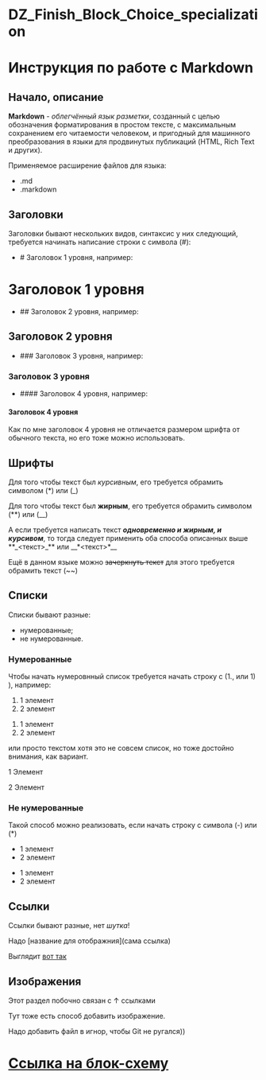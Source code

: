 # DZ_Finish_Block_Choice_specialization
# Инструкция по работе с Markdown

## Начало, описание

**Markdown** - *облегчённый язык разметки*, созданный с целью обозначения форматирования в простом тексте, с максимальным сохранением его читаемости человеком, и пригодный для машинного преобразования в языки для продвинутых публикаций (HTML, Rich Text и других).

Применяемое расширение файлов для языка:
- .md
- .markdown

## Заголовки

Заголовки бывают нескольких видов, синтаксис у них следующий, требуется начинать написание строки с символа (#):
- \# Заголовок 1 уровня, например:

#  Заголовок 1 уровня

- \## Заголовок 2 уровня, например:

## Заголовок 2 уровня

- \### Заголовок 3 уровня, например:

### Заголовок 3 уровня

- \#### Заголовок 4 уровня, например:

#### Заголовок 4 уровня
Как по мне заголовок 4 уровня не отличается размером шрифта от обычного текста, но его тоже можно использовать.

## Шрифты

Для того чтобы текст был *курсивным*, его требуется обрамить символом (*) или (_)

Для того чтобы текст был **жирным**, его требуется обрамить символом (**) или (__)

А если требуется написать текст **_одновременно и жирным, и курсивом_**, то тогда следует применить оба способа описанных выше \*\*\_<текст>\_\*\* или \_\_\*<текст>\*\_\_

Ещё в данном языке можно ~~зачеркнуть текст~~ для этого требуется обрамить текст (~~)

## Списки

Списки бывают разные:
- нумерованные;
- не нумерованные.

### Нумерованные

Чтобы начать нумеровнный список требуется начать строку с (1., или 1) ), например:

1. 1 элемент
2. 2 элемент
1) 1 элемент
2) 2 элемент
 
 или просто текстом хотя это не совсем список, но тоже достойно внимания, как вариант.

1 Элемент

2 Элемент

### Не нумерованные

Такой способ можно реализовать, если начать строку с символа (\-) или (\*)

- 1 элемент
- 2 элемент

* 1 элемент
* 2 элемент

## Ссылки

Ссылки бывают разные, нет _шутка_!

Надо [название для отображния]\(сама ссылка)

Выглядит [вот так](в_никуда.ха-ха-ха)


## Изображения

Этот раздел побочно связан с ↑ ссылками

Тут тоже есть способ добавить изображение.

Надо добавить файл в игнор, чтобы Git не ругался))


# [Ссылка на блок-схему](https://drive.google.com/file/d/1AsDB6lnkvjD4CyEcEXQK0hVFi-l1gj2O/view?usp=sharing) 